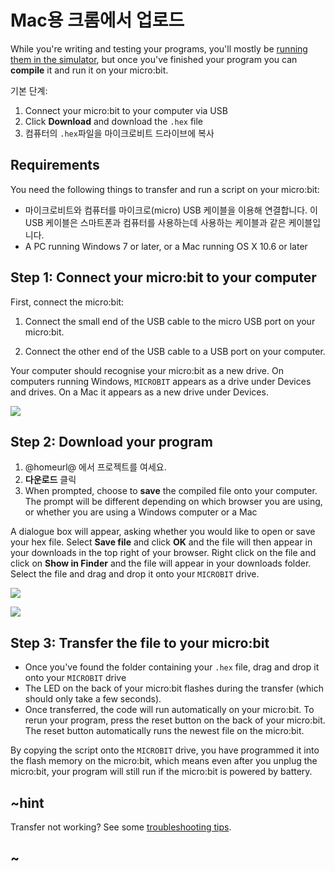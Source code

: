 # Mac용 크롬에서 업로드

While you're writing and testing your programs, you'll mostly be [running them in the simulator](/device/simulator), but once you've finished your program you can **compile** it and run it on your micro:bit.

기본 단계:

1. Connect your micro:bit to your computer via USB
2. Click **Download** and download the `.hex` file
3. 컴퓨터의 `.hex`파일을 마이크로비트 드라이브에 복사

## Requirements

You need the following things to transfer and run a script on your micro:bit:

* 마이크로비트와 컴퓨터를 마이크로(micro) USB 케이블을 이용해 연결합니다. 이 USB 케이블은 스마트폰과 컴퓨터를 사용하는데 사용하는 케이블과 같은 케이블입니다.
* A PC running Windows 7 or later, or a Mac running OS X 10.6 or later

## Step 1: Connect your micro:bit to your computer

First, connect the micro:bit:

1. Connect the small end of the USB cable to the micro USB port on your micro:bit.

2. Connect the other end of the USB cable to a USB port on your computer.

Your computer should recognise your micro:bit as a new drive. On computers running Windows, `MICROBIT` appears as a drive under Devices and drives. On a Mac it appears as a new drive under Devices.

![](/static/mb/device/usb-osx-device.png)

## Step 2: Download your program

1. @homeurl@ 에서 프로젝트를 여세요.
2. **다운로드** 클릭
3. When prompted, choose to **save** the compiled file onto your computer. The prompt will be different depending on which browser you are using, or whether you are using a Windows computer or a Mac

A dialogue box will appear, asking whether you would like to open or save your hex file. Select **Save file** and click **OK** and the file will then appear in your downloads in the top right of your browser. Right click on the file and click on **Show in Finder** and the file will appear in your downloads folder. Select the file and drag and drop it onto your `MICROBIT` drive.

![](/static/mb/device/usb-osx-firefox-1.jpg)

![](/static/mb/device/usb-osx-firefox-2.png)

## Step 3: Transfer the file to your micro:bit

* Once you've found the folder containing your `.hex` file, drag and drop it onto your `MICROBIT` drive
* The LED on the back of your micro:bit flashes during the transfer (which should only take a few seconds).
* Once transferred, the code will run automatically on your micro:bit. To rerun your program, press the reset button on the back of your micro:bit. The reset button automatically runs the newest file on the micro:bit.

By copying the script onto the `MICROBIT` drive, you have programmed it into the flash memory on the micro:bit, which means even after you unplug the micro:bit, your program will still run if the micro:bit is powered by battery.

## ~hint

Transfer not working? See some [troubleshooting tips](/device/usb/troubleshoot).

## ~